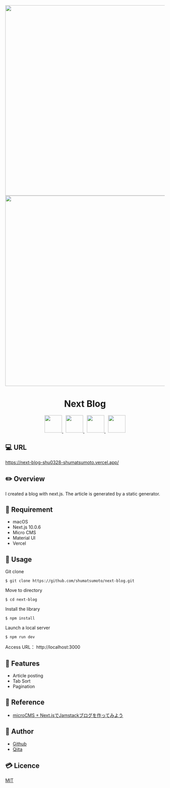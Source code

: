 <div align="center">
  <img src="https://user-images.githubusercontent.com/11171872/113264582-15d46b80-930e-11eb-8495-e0cc54188dd6.gif" width="600">
  <img src="https://user-images.githubusercontent.com/11171872/113254937-30a0e300-9302-11eb-9dd8-5a2bc473b257.gif" width="600">
</div>

<h1 align="center">Next Blog</h1>

<div align="center">
  <a href="https://microcms.io/">
    <img src="https://user-images.githubusercontent.com/11171872/113247112-49ef6280-92f5-11eb-8fcb-18331e51193d.png" height="55">
  </a>&nbsp;
  <a href="https://nextjs.org/">
    <img src="https://user-images.githubusercontent.com/11171872/113247237-92a71b80-92f5-11eb-8f09-6047f4c4b441.png" height="55">
  </a>&nbsp;
  <a href="https://vercel.com/docs">
    <img src="https://user-images.githubusercontent.com/11171872/113248066-334a0b00-92f7-11eb-86d9-cd8030b50c0e.png" height="55">
  </a>&nbsp;
  <a href="https://material-ui.com/">
    <img src="https://user-images.githubusercontent.com/11171872/113247805-b159e200-92f6-11eb-86c9-c11d4c5600e7.png" height="55">
  </a>
</div>

## :computer: URL

https://next-blog-shu0328-shumatsumoto.vercel.app/

## :pencil2: Overview

I created a blog with next.js. The article is generated by a static generator.

## :hammer: Requirement

- macOS
- Next.js 10.0.6
- Micro CMS
- Material UI
- Vercel

## :pushpin: Usage

Git clone
```
$ git clone https://github.com/shumatsumoto/next-blog.git
```
Move to directory
```
$ cd next-blog
```
Install the library
```
$ npm install
```
Launch a local server
```
$ npm run dev
```
Access URL： 
http://localhost:3000

## :railway_car: Features

- Article posting
- Tab Sort
- Pagination

## :green_book: Reference

- [microCMS + Next.jsでJamstackブログを作ってみよう](https://blog.microcms.io/microcms-next-jamstack-blog/)

## :hatching_chick: Author

- [Github](https://github.com/shumatsumoto)
- [Qiita](https://qiita.com/ShuMatsumoto)

## :credit_card: Licence

[MIT](https://......)

